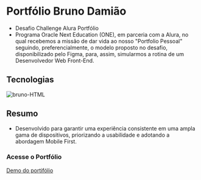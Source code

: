 # Portfólio Bruno Damião
- Desafio Challenge Alura Portfólio <br>
- Programa Oracle Next Education (ONE), em parceria com a Alura, no qual recebemos a missão de dar vida ao nosso "Portfolio Pessoal" seguindo, preferencialmente, o modelo proposto no desafio, disponibilizado pelo Figma, para, assim, simularmos a rotina de um Desenvolvedor Web Front-End.

## Tecnologias
<div style="display: inline_block">
  <img align="center" alt="bruno-HTML" src="https://skillicons.dev/icons?i=html,css,js,bootstrap,jquery,figma,git,github" />  
</div>

## Resumo
- Desenvolvido para garantir uma experiência consistente em uma ampla gama de dispositivos, priorizando a usabilidade e adotando a abordagem Mobile First.

### Acesse o Portfólio
[Demo do portifólio](http://exemplo.com/)
